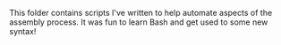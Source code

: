 This folder contains scripts I've written to help automate aspects of the assembly process. It was fun to learn Bash and get used to some new syntax!
